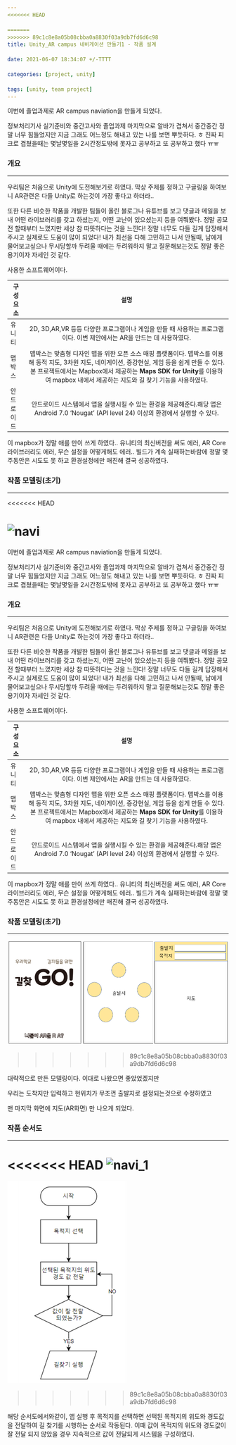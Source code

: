 ```yaml
---
<<<<<<< HEAD

=======
>>>>>>> 89c1c8e8a05b08cbba0a8830f03a9db7fd6d6c98
title: Unity_AR campus 네비게이션 만들기1 - 작품 설계

date: 2021-06-07 18:34:07 +/-TTTT

categories: [project, unity]

tags: [unity, team project] 
---
```


이번에 졸업과제로 AR campus naviation을 만들게 되었다.

정보처리기사 실기준비와 중간고사와 졸업과제 마지막으로 알바가 겹쳐서 중간중간 정말 너무 힘들었지만 지금 그래도 어느정도 해내고 있는 나를 보면 뿌듯하다. ㅎ 진짜 피크로 겹쳤을때는 몇날몇일을 2시간정도밖에 못자고 공부하고 또 공부하고 했다 ㅠㅠ



### 개요

---

우리팀은 처음으로 Unity에 도전해보기로 하였다. 막상 주제를 정하고  구글링을 하여보니 AR관련은 다들 Unity로 하는것이 가장 좋다고 하더라.. 

또한 다른 비슷한 작품을 개발한 팀들이 올린 블로그나 유튜브를 보고 댓글과 메일을 보내 어떤 라이브러리를 갖고 하셨는지, 어떤 고난이 있으셨는지 등을 여쭤봤다. 정말 공모전 할때부터 느꼈지만 세상 참 따뜻하다는 것을 느낀다! 정말 너무도 다들 길게 답장해서 주시고 실제로도 도움이 많이 되었다!  내가 최선을 다해 고민하고 나서 안될때, 남에게 물어보고싶으나 무시당할까 두려울 때에는 두려워하지 말고 질문해보는것도 정말 좋은 용기이자 자세인 것 같다.



사용한 소프트웨어이다.

| 구성요소   |                             설명                             |
| ---------- | :----------------------------------------------------------: |
| 유니티     | 2D, 3D,AR,VR 등등 다양한 프로그램이나 게임을 만들 때 사용하는 프로그램이다. 이번 제안에서는 AR을 만드는 데 사용하였다. |
| 맵박스     | 맵박스는 맞춤형 디자인 맵을 위한 오픈 소스 매핑 플랫폼이다. 맵박스를 이용해 동적 지도, 3차원 지도, 네이게이션, 증강현실, 게임 등을 쉽게 만들 수 있다. 본 프로젝트에서는 Mapbox에서 제공하는 **Maps SDK for Unity**를 이용하여 mapbox 내에서 제공하는 지도와 길 찾기 기능을 사용하였다. |
| 안드로이드 | 안드로이드 시스템에서 앱을 실행시킬 수 있는 환경을 제공해준다.해당 앱은 Android 7.0 ‘Nougat’ (API level 24) 이상의 환경에서 실행할 수 있다. |

이 mapbox가 정말 애를 만이 쓰게 하였다.. 유니티의 최신버전을 써도 에러, AR Core 라이브러리도 에러, 무슨 설정을 어떻게해도 에러.. 빌드가 계속 실패하는바람에 정말 몇 주동안은 시도도 못 하고 환경설정에만 매진해 결국 성공하였다.



### 작품 모델링(초기)

---

<<<<<<< HEAD


![navi](E:\kikiplus1.github.io\assets\poastimg\navi.PNG)
=======
이번에 졸업과제로 AR campus naviation을 만들게 되었다.

정보처리기사 실기준비와 중간고사와 졸업과제 마지막으로 알바가 겹쳐서 중간중간 정말 너무 힘들었지만 지금 그래도 어느정도 해내고 있는 나를 보면 뿌듯하다. ㅎ 진짜 피크로 겹쳤을때는 몇날몇일을 2시간정도밖에 못자고 공부하고 또 공부하고 했다 ㅠㅠ



### 개요

---

우리팀은 처음으로 Unity에 도전해보기로 하였다. 막상 주제를 정하고  구글링을 하여보니 AR관련은 다들 Unity로 하는것이 가장 좋다고 하더라.. 

또한 다른 비슷한 작품을 개발한 팀들이 올린 블로그나 유튜브를 보고 댓글과 메일을 보내 어떤 라이브러리를 갖고 하셨는지, 어떤 고난이 있으셨는지 등을 여쭤봤다. 정말 공모전 할때부터 느꼈지만 세상 참 따뜻하다는 것을 느낀다! 정말 너무도 다들 길게 답장해서 주시고 실제로도 도움이 많이 되었다!  내가 최선을 다해 고민하고 나서 안될때, 남에게 물어보고싶으나 무시당할까 두려울 때에는 두려워하지 말고 질문해보는것도 정말 좋은 용기이자 자세인 것 같다.



사용한 소프트웨어이다.

| 구성요소   |                             설명                             |
| ---------- | :----------------------------------------------------------: |
| 유니티     | 2D, 3D,AR,VR 등등 다양한 프로그램이나 게임을 만들 때 사용하는 프로그램이다. 이번 제안에서는 AR을 만드는 데 사용하였다. |
| 맵박스     | 맵박스는 맞춤형 디자인 맵을 위한 오픈 소스 매핑 플랫폼이다. 맵박스를 이용해 동적 지도, 3차원 지도, 네이게이션, 증강현실, 게임 등을 쉽게 만들 수 있다. 본 프로젝트에서는 Mapbox에서 제공하는 **Maps SDK for Unity**를 이용하여 mapbox 내에서 제공하는 지도와 길 찾기 기능을 사용하였다. |
| 안드로이드 | 안드로이드 시스템에서 앱을 실행시킬 수 있는 환경을 제공해준다.해당 앱은 Android 7.0 ‘Nougat’ (API level 24) 이상의 환경에서 실행할 수 있다. |

이 mapbox가 정말 애를 만이 쓰게 하였다.. 유니티의 최신버전을 써도 에러, AR Core 라이브러리도 에러, 무슨 설정을 어떻게해도 에러.. 빌드가 계속 실패하는바람에 정말 몇 주동안은 시도도 못 하고 환경설정에만 매진해 결국 성공하였다.



### 작품 모델링(초기)

---



![navi](/assets/poastimg/navi.PNG)
>>>>>>> 89c1c8e8a05b08cbba0a8830f03a9db7fd6d6c98



대략적으로 만든 모델링이다. 이대로 나왔으면 좋았었겠지만

우리는 도착지만 입력하고 현위치가 무조껀 출발지로 설정되는것으로 수정하였고

맨 마지막 화면에 지도(AR화면) 만 나오게 되었다.



### 작품 순서도

---

<<<<<<< HEAD
![navi_1](E:\kikiplus1.github.io\assets\poastimg\navi_1.PNG)
=======
![navi_1](/assets/poastimg/navi_1.PNG)
>>>>>>> 89c1c8e8a05b08cbba0a8830f03a9db7fd6d6c98



 해당 순서도에서와같이, 앱 실행 후 목적지를 선택하면 선택된 목적지의 위도와 경도값을 전달하여 길 찾기를 시행하는 순서로 작동된다. 이때 값이 목적지의 위도와 경도값이 잘 전달 되지 않았을 경우 지속적으로 값이 전달되게 시스템을 구성하였다.



